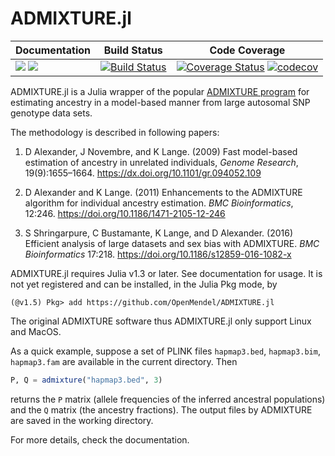 # ADMIXTURE.jl

| **Documentation** | **Build Status** | **Code Coverage**  |
|-------------------|------------------|--------------------|
| [![](https://img.shields.io/badge/docs-stable-blue.svg)](https://openmendel.github.io/ADMIXTURE.jl/stable) [![](https://img.shields.io/badge/docs-dev-blue.svg)](https://openmendel.github.io/ADMIXTURE.jl/dev/) | [![Build Status](https://travis-ci.org/github/OpenMendel/ADMIXTURE.jl.svg?branch=master)](https://travis-ci.org/github/OpenMendel/ADMIXTURE.jl)  | [![Coverage Status](https://coveralls.io/repos/github/OpenMendel/ADMIXTURE.jl/badge.svg?branch=master)](https://coveralls.io/github/OpenMendel/ADMIXTURE.jl?branch=master) [![codecov](https://codecov.io/gh/OpenMendel/ADMIXTURE.jl/branch/master/graph/badge.svg)](https://codecov.io/gh/OpenMendel/ADMIXTURE.jl) |  


ADMIXTURE.jl is a Julia wrapper of the popular [ADMIXTURE program](http://dalexander.github.io/admixture/) for estimating ancestry in a model-based manner from large autosomal SNP genotype data sets. 

The methodology is described in following papers:  

1. D Alexander, J Novembre, and K Lange. (2009) Fast model-based estimation of ancestry in unrelated individuals, _Genome Research_, 19(9):1655–1664. <https://dx.doi.org/10.1101/gr.094052.109>  

2. D Alexander and K Lange. (2011) Enhancements to the ADMIXTURE algorithm for individual
ancestry estimation. _BMC Bioinformatics_, 12:246. <https://doi.org/10.1186/1471-2105-12-246>  

3. S Shringarpure, C Bustamante, K Lange, and D Alexander. (2016) Efficient analysis of large datasets and sex bias with ADMIXTURE. _BMC Bioinformatics_ 17:218. <https://doi.org/10.1186/s12859-016-1082-x>

ADMIXTURE.jl requires Julia v1.3 or later. See documentation for usage. It is not yet registered and can be installed, in the Julia Pkg mode, by
```{julia}
(@v1.5) Pkg> add https://github.com/OpenMendel/ADMIXTURE.jl
```
The original ADMIXTURE software thus ADMIXTURE.jl only support Linux and MacOS.

As a quick example, suppose a set of PLINK files `hapmap3.bed`, `hapmap3.bim`, `hapmap3.fam` are available in the current directory. Then
```julia
P, Q = admixture("hapmap3.bed", 3)
```
returns the `P` matrix (allele frequencies of the inferred ancestral populations) and the `Q` matrix (the ancestry fractions). The output files by ADMIXTURE are saved in the working directory. 

For more details, check the documentation. 
